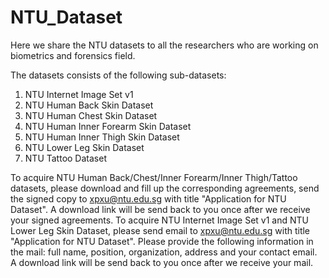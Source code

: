 # NTU_Dataset
Here we share the NTU datasets to all the researchers who are working on biometrics and forensics field.

The datasets consists of the following sub-datasets:
1. NTU Internet Image Set v1
2. NTU Human Back Skin Dataset
3. NTU Human Chest Skin Dataset
4. NTU Human Inner Forearm Skin Dataset
5. NTU Human Inner Thigh Skin Dataset
6. NTU Lower Leg Skin Dataset
7. NTU Tattoo Dataset

To acquire NTU Human Back/Chest/Inner Forearm/Inner Thigh/Tattoo datasets, please download and fill up the corresponding agreements, send the signed copy to xpxu@ntu.edu.sg with title "Application for NTU Dataset". A download link will be send back to you once after we receive your signed agreements.
To acquire NTU Internet Image Set v1 and NTU Lower Leg Skin Dataset, please send email to xpxu@ntu.edu.sg with title "Application for NTU Dataset". Please provide the following information in the mail: full name, position, organization, address and your contact email. A download link will be send back to you once after we receive your mail.
